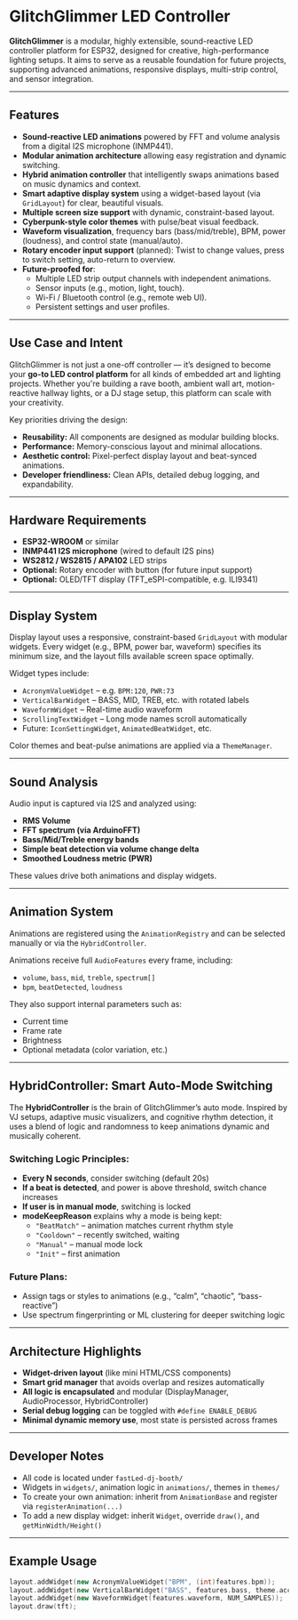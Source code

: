 # GlitchGlimmer LED Controller

**GlitchGlimmer** is a modular, highly extensible, sound-reactive LED controller platform for ESP32, designed for creative, high-performance lighting setups. It aims to serve as a reusable foundation for future projects, supporting advanced animations, responsive displays, multi-strip control, and sensor integration.

---

## Features

- **Sound-reactive LED animations** powered by FFT and volume analysis from a digital I2S microphone (INMP441).
- **Modular animation architecture** allowing easy registration and dynamic switching.
- **Hybrid animation controller** that intelligently swaps animations based on music dynamics and context.
- **Smart adaptive display system** using a widget-based layout (via `GridLayout`) for clear, beautiful visuals.
- **Multiple screen size support** with dynamic, constraint-based layout.
- **Cyberpunk-style color themes** with pulse/beat visual feedback.
- **Waveform visualization**, frequency bars (bass/mid/treble), BPM, power (loudness), and control state (manual/auto).
- **Rotary encoder input support** (planned): Twist to change values, press to switch setting, auto-return to overview.
- **Future-proofed for**:
    - Multiple LED strip output channels with independent animations.
    - Sensor inputs (e.g., motion, light, touch).
    - Wi-Fi / Bluetooth control (e.g., remote web UI).
    - Persistent settings and user profiles.

---

## Use Case and Intent

GlitchGlimmer is not just a one-off controller — it’s designed to become your **go-to LED control platform** for all kinds of embedded art and lighting projects. Whether you're building a rave booth, ambient wall art, motion-reactive hallway lights, or a DJ stage setup, this platform can scale with your creativity.

Key priorities driving the design:

- **Reusability:** All components are designed as modular building blocks.
- **Performance:** Memory-conscious layout and minimal allocations.
- **Aesthetic control:** Pixel-perfect display layout and beat-synced animations.
- **Developer friendliness:** Clean APIs, detailed debug logging, and expandability.

---

## Hardware Requirements

- **ESP32-WROOM** or similar
- **INMP441 I2S microphone** (wired to default I2S pins)
- **WS2812 / WS2815 / APA102** LED strips
- **Optional:** Rotary encoder with button (for future input support)
- **Optional:** OLED/TFT display (TFT_eSPI-compatible, e.g. ILI9341)

---

## Display System

Display layout uses a responsive, constraint-based `GridLayout` with modular widgets. Every widget (e.g., BPM, power bar, waveform) specifies its minimum size, and the layout fills available screen space optimally.

Widget types include:

- `AcronymValueWidget` – e.g. `BPM:120`, `PWR:73`
- `VerticalBarWidget` – BASS, MID, TREB, etc. with rotated labels
- `WaveformWidget` – Real-time audio waveform
- `ScrollingTextWidget` – Long mode names scroll automatically
- Future: `IconSettingWidget`, `AnimatedBeatWidget`, etc.

Color themes and beat-pulse animations are applied via a `ThemeManager`.

---

## Sound Analysis

Audio input is captured via I2S and analyzed using:

- **RMS Volume**
- **FFT spectrum (via ArduinoFFT)**
- **Bass/Mid/Treble energy bands**
- **Simple beat detection via volume change delta**
- **Smoothed Loudness metric (PWR)**

These values drive both animations and display widgets.

---

## Animation System

Animations are registered using the `AnimationRegistry` and can be selected manually or via the `HybridController`.

Animations receive full `AudioFeatures` every frame, including:

- `volume`, `bass`, `mid`, `treble`, `spectrum[]`
- `bpm`, `beatDetected`, `loudness`

They also support internal parameters such as:
- Current time
- Frame rate
- Brightness
- Optional metadata (color variation, etc.)

---

## HybridController: Smart Auto-Mode Switching

The **HybridController** is the brain of GlitchGlimmer’s auto mode. Inspired by VJ setups, adaptive music visualizers, and cognitive rhythm detection, it uses a blend of logic and randomness to keep animations dynamic and musically coherent.

### Switching Logic Principles:

- **Every N seconds**, consider switching (default 20s)
- **If a beat is detected**, and power is above threshold, switch chance increases
- **If user is in manual mode**, switching is locked
- **modeKeepReason** explains why a mode is being kept:
    - `"BeatMatch"` – animation matches current rhythm style
    - `"Cooldown"` – recently switched, waiting
    - `"Manual"` – manual mode lock
    - `"Init"` – first animation

### Future Plans:
- Assign tags or styles to animations (e.g., “calm”, “chaotic”, “bass-reactive”)
- Use spectrum fingerprinting or ML clustering for deeper switching logic

---

## Architecture Highlights

- **Widget-driven layout** (like mini HTML/CSS components)
- **Smart grid manager** that avoids overlap and resizes automatically
- **All logic is encapsulated** and modular (DisplayManager, AudioProcessor, HybridController)
- **Serial debug logging** can be toggled with `#define ENABLE_DEBUG`
- **Minimal dynamic memory use**, most state is persisted across frames

---

## Developer Notes

- All code is located under `fastLed-dj-booth/`
- Widgets in `widgets/`, animation logic in `animations/`, themes in `themes/`
- To create your own animation: inherit from `AnimationBase` and register via `registerAnimation(...)`
- To add a new display widget: inherit `Widget`, override `draw()`, and `getMinWidth/Height()`

---

## Example Usage

```cpp
layout.addWidget(new AcronymValueWidget("BPM", (int)features.bpm));
layout.addWidget(new VerticalBarWidget("BASS", features.bass, theme.accent1));
layout.addWidget(new WaveformWidget(features.waveform, NUM_SAMPLES));
layout.draw(tft);

